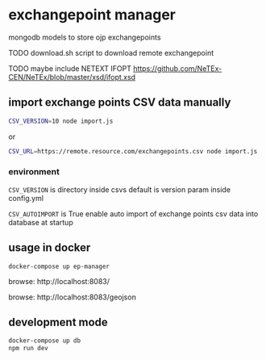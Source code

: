 
# exchangepoint manager

mongodb models to store ojp exchangepoints

TODO download.sh script to download remote exchangepoint

TODO maybe include NETEXT IFOPT
https://github.com/NeTEx-CEN/NeTEx/blob/master/xsd/ifopt.xsd


## import exchange points CSV data manually


```bash
CSV_VERSION=10 node import.js
```
or
```bash
CSV_URL=https://remote.resource.com/exchangepoints.csv node import.js
```

### environment

```CSV_VERSION``` is directory inside csvs default is version param inside config.yml


```CSV_AUTOIMPORT``` is True enable auto import of exchange points csv data into database at startup


## usage in docker

```
docker-compose up ep-manager
```

browse: http://localhost:8083/

browse: http://localhost:8083/geojson

## development mode

```bash
docker-compose up db
npm run dev
```